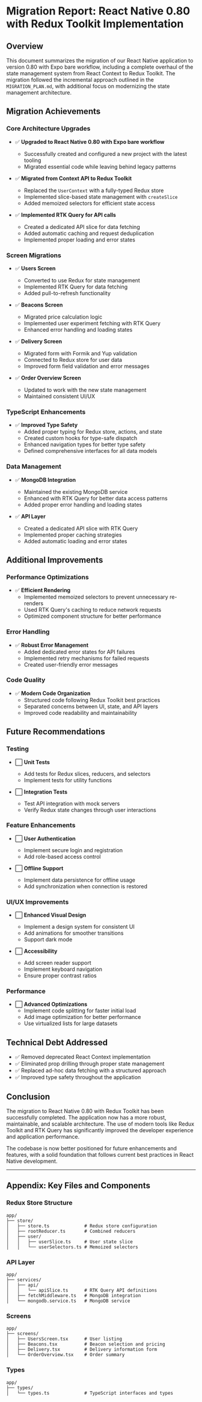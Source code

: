 # Migration Report: React Native 0.80 with Redux Toolkit Implementation

## Overview

This document summarizes the migration of our React Native application to version 0.80 with Expo bare workflow, including a complete overhaul of the state management system from React Context to Redux Toolkit. The migration followed the incremental approach outlined in the `MIGRATION_PLAN.md`, with additional focus on modernizing the state management architecture.

## Migration Achievements

### Core Architecture Upgrades

- ✅ **Upgraded to React Native 0.80 with Expo bare workflow**
  - Successfully created and configured a new project with the latest tooling
  - Migrated essential code while leaving behind legacy patterns

- ✅ **Migrated from Context API to Redux Toolkit**
  - Replaced the `UserContext` with a fully-typed Redux store
  - Implemented slice-based state management with `createSlice`
  - Added memoized selectors for efficient state access

- ✅ **Implemented RTK Query for API calls**
  - Created a dedicated API slice for data fetching
  - Added automatic caching and request deduplication
  - Implemented proper loading and error states

### Screen Migrations

- ✅ **Users Screen**
  - Converted to use Redux for state management
  - Implemented RTK Query for data fetching
  - Added pull-to-refresh functionality

- ✅ **Beacons Screen**
  - Migrated price calculation logic
  - Implemented user experiment fetching with RTK Query
  - Enhanced error handling and loading states

- ✅ **Delivery Screen**
  - Migrated form with Formik and Yup validation
  - Connected to Redux store for user data
  - Improved form field validation and error messages

- ✅ **Order Overview Screen**
  - Updated to work with the new state management
  - Maintained consistent UI/UX

### TypeScript Enhancements

- ✅ **Improved Type Safety**
  - Added proper typing for Redux store, actions, and state
  - Created custom hooks for type-safe dispatch
  - Enhanced navigation types for better type safety
  - Defined comprehensive interfaces for all data models

### Data Management

- ✅ **MongoDB Integration**
  - Maintained the existing MongoDB service
  - Enhanced with RTK Query for better data access patterns
  - Added proper error handling and loading states

- ✅ **API Layer**
  - Created a dedicated API slice with RTK Query
  - Implemented proper caching strategies
  - Added automatic loading and error states

## Additional Improvements

### Performance Optimizations

- ✅ **Efficient Rendering**
  - Implemented memoized selectors to prevent unnecessary re-renders
  - Used RTK Query's caching to reduce network requests
  - Optimized component structure for better performance

### Error Handling

- ✅ **Robust Error Management**
  - Added dedicated error states for API failures
  - Implemented retry mechanisms for failed requests
  - Created user-friendly error messages

### Code Quality

- ✅ **Modern Code Organization**
  - Structured code following Redux Toolkit best practices
  - Separated concerns between UI, state, and API layers
  - Improved code readability and maintainability

## Future Recommendations

### Testing

- ⬜ **Unit Tests**
  - Add tests for Redux slices, reducers, and selectors
  - Implement tests for utility functions

- ⬜ **Integration Tests**
  - Test API integration with mock servers
  - Verify Redux state changes through user interactions

### Feature Enhancements

- ⬜ **User Authentication**
  - Implement secure login and registration
  - Add role-based access control

- ⬜ **Offline Support**
  - Implement data persistence for offline usage
  - Add synchronization when connection is restored

### UI/UX Improvements

- ⬜ **Enhanced Visual Design**
  - Implement a design system for consistent UI
  - Add animations for smoother transitions
  - Support dark mode

- ⬜ **Accessibility**
  - Add screen reader support
  - Implement keyboard navigation
  - Ensure proper contrast ratios

### Performance

- ⬜ **Advanced Optimizations**
  - Implement code splitting for faster initial load
  - Add image optimization for better performance
  - Use virtualized lists for large datasets

## Technical Debt Addressed

- ✅ Removed deprecated React Context implementation
- ✅ Eliminated prop drilling through proper state management
- ✅ Replaced ad-hoc data fetching with a structured approach
- ✅ Improved type safety throughout the application

## Conclusion

The migration to React Native 0.80 with Redux Toolkit has been successfully completed. The application now has a more robust, maintainable, and scalable architecture. The use of modern tools like Redux Toolkit and RTK Query has significantly improved the developer experience and application performance.

The codebase is now better positioned for future enhancements and features, with a solid foundation that follows current best practices in React Native development.

---

## Appendix: Key Files and Components

### Redux Store Structure

```
app/
├── store/
│   ├── store.ts             # Redux store configuration
│   ├── rootReducer.ts       # Combined reducers
│   ├── user/
│   │   ├── userSlice.ts     # User state slice
│   │   └── userSelectors.ts # Memoized selectors
```

### API Layer

```
app/
├── services/
│   ├── api/
│   │   └── apiSlice.ts      # RTK Query API definitions
│   ├── fetchMiddleware.ts   # MongoDB integration
│   └── mongodb.service.ts   # MongoDB service
```

### Screens

```
app/
├── screens/
│   ├── UsersScreen.tsx      # User listing
│   ├── Beacons.tsx          # Beacon selection and pricing
│   ├── Delivery.tsx         # Delivery information form
│   └── OrderOverview.tsx    # Order summary
```

### Types

```
app/
├── types/
│   └── types.ts             # TypeScript interfaces and types
```